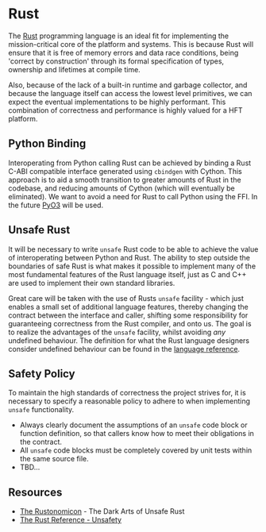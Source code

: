 # Rust

The [Rust](https://www.rust-lang.org/learn) programming language is an ideal fit for implementing the mission-critical core of the
platform and systems. This is because Rust will ensure that it is free of memory errors and
data race conditions, being 'correct by construction' through its formal specification of types, ownership
and lifetimes at compile time. 

Also, because of the lack of a built-in runtime and garbage collector, and because
the language itself can access the lowest level primitives, we can expect the eventual implementations
to be highly performant. This combination of correctness and performance is highly valued for a HFT platform.

## Python Binding
Interoperating from Python calling Rust can be achieved by binding a Rust C-ABI compatible interface generated using `cbindgen` with
Cython. This approach is to aid a smooth transition to greater amounts
of Rust in the codebase, and reducing amounts of Cython (which will eventually be eliminated). 
We want to avoid a need for Rust to call Python using the FFI. In the future [PyO3](https://github.com/PyO3/PyO3) will be used.

## Unsafe Rust
It will be necessary to write `unsafe` Rust code to be able to achieve the value
of interoperating between Python and Rust. The ability to step outside the boundaries of safe Rust is what makes it possible to
implement many of the most fundamental features of the Rust language itself, just as C and C++ are used to implement
their own standard libraries.

Great care will be taken with the use of Rusts `unsafe` facility - which just enables a small set of additional language features, thereby changing
the contract between the interface and caller, shifting some responsibility for guaranteeing correctness
from the Rust compiler, and onto us. The goal is to realize the advantages of the `unsafe` facility, whilst avoiding _any_ undefined behaviour.
The definition for what the Rust language designers consider undefined behaviour can be found in the [language reference](https://doc.rust-lang.org/stable/reference/behavior-considered-undefined.html).

## Safety Policy
To maintain the high standards of correctness the project strives for, it is necessary to specify a reasonable policy
to adhere to when implementing `unsafe` functionality. 
- Always clearly document the assumptions of an `unsafe` code block or function definition, so that callers know how to meet their obligations in the contract.
- All `unsafe` code blocks must be completely covered by unit tests within the same source file.
- TBD...

## Resources
- [The Rustonomicon](https://doc.rust-lang.org/nomicon/) - The Dark Arts of Unsafe Rust
- [The Rust Reference - Unsafety](https://doc.rust-lang.org/stable/reference/unsafety.html)
